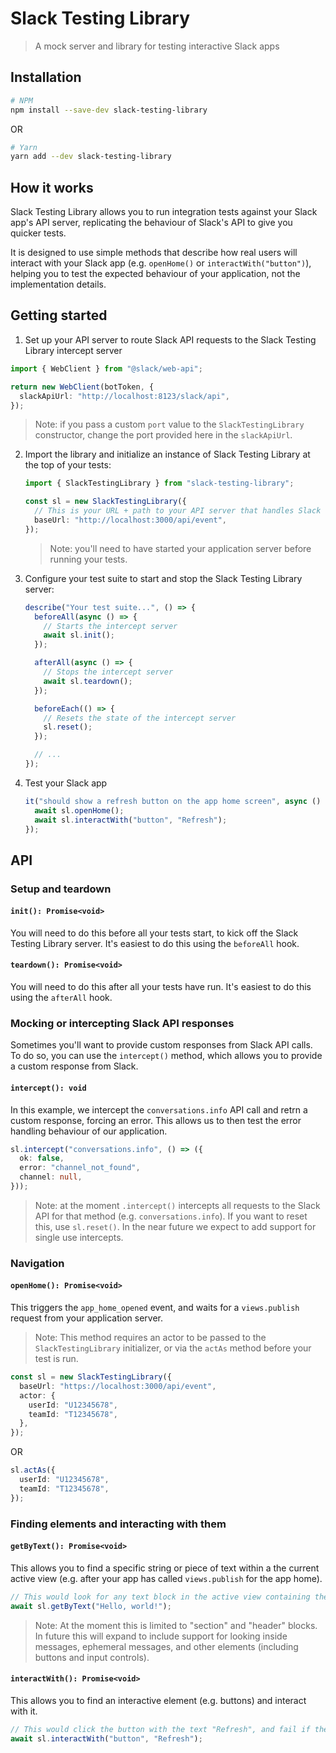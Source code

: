 # Slack Testing Library

> A mock server and library for testing interactive Slack apps

## Installation

```bash
# NPM
npm install --save-dev slack-testing-library
```

OR

```bash
# Yarn
yarn add --dev slack-testing-library
```

## How it works

Slack Testing Library allows you to run integration tests against your Slack app's API server, replicating the behaviour of Slack's API to give you quicker tests.

It is designed to use simple methods that describe how real users will interact with your Slack app (e.g. `openHome()` or `interactWith("button")`), helping you to test the expected behaviour of your application, not the implementation details.

## Getting started

1. Set up your API server to route Slack API requests to the Slack Testing Library intercept server

```ts
import { WebClient } from "@slack/web-api";

return new WebClient(botToken, {
  slackApiUrl: "http://localhost:8123/slack/api",
});
```

> Note: if you pass a custom `port` value to the `SlackTestingLibrary` constructor, change the port provided here in the `slackApiUrl`.

2. Import the library and initialize an instance of Slack Testing Library at the top of your tests:

   ```ts
   import { SlackTestingLibrary } from "slack-testing-library";

   const sl = new SlackTestingLibrary({
     // This is your URL + path to your API server that handles Slack events
     baseUrl: "http://localhost:3000/api/event",
   });
   ```

   > Note: you'll need to have started your application server before running your tests.

3. Configure your test suite to start and stop the Slack Testing Library server:

   ```ts
   describe("Your test suite...", () => {
     beforeAll(async () => {
       // Starts the intercept server
       await sl.init();
     });

     afterAll(async () => {
       // Stops the intercept server
       await sl.teardown();
     });

     beforeEach(() => {
       // Resets the state of the intercept server
       sl.reset();
     });

     // ...
   });
   ```

4. Test your Slack app

   ```ts
   it("should show a refresh button on the app home screen", async () => {
     await sl.openHome();
     await sl.interactWith("button", "Refresh");
   });
   ```

## API

### Setup and teardown

#### `init(): Promise<void>`

You will need to do this before all your tests start, to kick off the Slack Testing Library server. It's easiest to do this using the `beforeAll` hook.

#### `teardown(): Promise<void>`

You will need to do this after all your tests have run. It's easiest to do this using the `afterAll` hook.

### Mocking or intercepting Slack API responses

Sometimes you'll want to provide custom responses from Slack API calls. To do so, you can use the `intercept()` method, which allows you to provide a custom response from Slack.

#### `intercept(): void`

In this example, we intercept the `conversations.info` API call and retrn a custom response, forcing an error. This allows us to then test the error handling behaviour of our application.

```ts
sl.intercept("conversations.info", () => ({
  ok: false,
  error: "channel_not_found",
  channel: null,
}));
```

> Note: at the moment `.intercept()` intercepts all requests to the Slack API for that method (e.g. `conversations.info`). If you want to reset this, use `sl.reset()`. In the near future we expect to add support for single use intercepts.

### Navigation

#### `openHome(): Promise<void>`

This triggers the `app_home_opened` event, and waits for a `views.publish` request from your application server.

> Note: This method requires an actor to be passed to the `SlackTestingLibrary` initializer, or via the `actAs` method before your test is run.

```ts
const sl = new SlackTestingLibrary({
  baseUrl: "https://localhost:3000/api/event",
  actor: {
    userId: "U12345678",
    teamId: "T12345678",
  },
});
```

OR

```ts
sl.actAs({
  userId: "U12345678",
  teamId: "T12345678",
});
```

### Finding elements and interacting with them

#### `getByText(): Promise<void>`

This allows you to find a specific string or piece of text within a the current active view (e.g. after your app has called `views.publish` for the app home).

```ts
// This would look for any text block in the active view containing the words "Hello, world!". This would fail if the text could not be found
await sl.getByText("Hello, world!");
```

> Note: At the moment this is limited to "section" and "header" blocks. In future this will expand to include support for looking inside messages, ephemeral messages, and other elements (including buttons and input controls).

#### `interactWith(): Promise<void>`

This allows you to find an interactive element (e.g. buttons) and interact with it.

```ts
// This would click the button with the text "Refresh", and fail if the button could not be found
await sl.interactWith("button", "Refresh");
```
